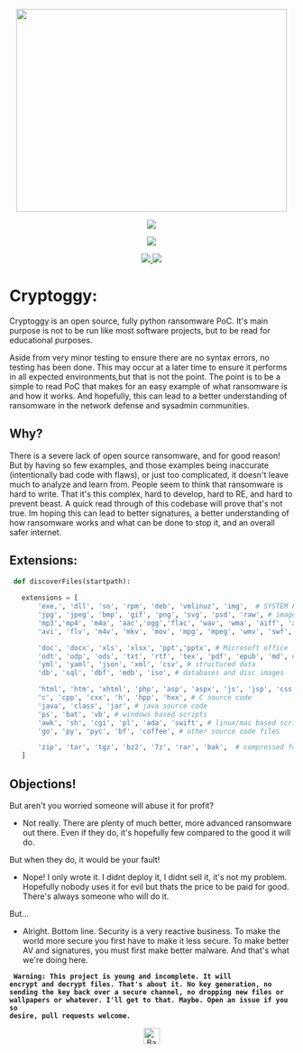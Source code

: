 <p align="center">
  <img width="480" height="360" src="https://github.com/yezz123/Cryptoggy/blob/master/img/Lookpad.gif">
</p>
<p align="center"><img src="https://img.shields.io/badge/Version-1.0-brightgreen"></p>

</p> 
<p align="center"><img src="https://img.shields.io/badge/Author-Yezz123-green.svg"> 
</p>


<p align="center">
  <a href="https://github.com/yezz123">
    <img src="https://img.shields.io/github/followers/yezz123?label=Follow&style=social">
  </a>
  <a href="https://github.com/yezz123/Cryptoggy/stargazers">
    <img src="https://img.shields.io/github/stars/yezz123/Cryptoggy?style=social">
  </a>
</p>

# Cryptoggy:

  Cryptoggy is an open source, fully python ransomware PoC. It's main purpose is
not to be run like most software projects, but to be read for educational
purposes.

Aside from very minor testing to ensure there are no syntax errors, no testing
has been done. This may occur at a later time to ensure it performs in all
expected environments,but that is not the point. The point is to be a simple
to read PoC that makes for an easy example of what ransomware is and how it
works. And hopefully, this can lead to a better understanding of ransomware in 
the network defense and sysadmin communities.

## Why?

There is a severe lack of open source ransomware, and for good reason! But by
having so few examples, and those examples being inaccurate (intentionally bad
code with flaws), or just too complicated, it doesn't leave much to analyze
and learn from. People seem to think that ransomware is hard to write. That
it's this complex, hard to develop, hard to RE, and hard to prevent beast. A
quick read through of this codebase will prove that's not true. Im hoping this
can lead to better signatures, a better understanding of how ransomware works
and what can be done to stop it, and an overall safer internet.

 ## Extensions:
 ```python
  def discoverFiles(startpath):
    
    extensions = [
        'exe,', 'dll', 'so', 'rpm', 'deb', 'vmlinuz', 'img',  # SYSTEM FILES - BEWARE! MAY DESTROY SYSTEM!
        'jpg', 'jpeg', 'bmp', 'gif', 'png', 'svg', 'psd', 'raw', # images
        'mp3','mp4', 'm4a', 'aac','ogg','flac', 'wav', 'wma', 'aiff', 'ape', # music and sound
        'avi', 'flv', 'm4v', 'mkv', 'mov', 'mpg', 'mpeg', 'wmv', 'swf', '3gp', # Video and movies

        'doc', 'docx', 'xls', 'xlsx', 'ppt','pptx', # Microsoft office
        'odt', 'odp', 'ods', 'txt', 'rtf', 'tex', 'pdf', 'epub', 'md', # OpenOffice, Adobe, Latex, Markdown, etc
        'yml', 'yaml', 'json', 'xml', 'csv', # structured data
        'db', 'sql', 'dbf', 'mdb', 'iso', # databases and disc images

        'html', 'htm', 'xhtml', 'php', 'asp', 'aspx', 'js', 'jsp', 'css', # web technologies
        'c', 'cpp', 'cxx', 'h', 'hpp', 'hxx', # C source code
        'java', 'class', 'jar', # java source code
        'ps', 'bat', 'vb', # windows based scripts
        'awk', 'sh', 'cgi', 'pl', 'ada', 'swift', # linux/mac based scripts
        'go', 'py', 'pyc', 'bf', 'coffee', # other source code files

        'zip', 'tar', 'tgz', 'bz2', '7z', 'rar', 'bak',  # compressed formats
    ]
```    
## Objections!

But aren't you worried someone will abuse it for profit?

- Not really. There are plenty of much better, more advanced ransomware out there.
 Even if they do, it's hopefully few compared to the good it will do.

But when they do, it would be your fault!

- Nope! I only wrote it. I didnt deploy it, I didnt sell it, it's not my
problem. Hopefully nobody uses it for evil but thats the price to be paid for
good. There's always someone who will do it.

But...

- Alright. Bottom line. Security is a very reactive business. To make the
world more secure you first have to make it less secure. To make better AV and
signatures, you must first make better malware. And that's what we're doing
here.

<code> **Warning: This project is young and incomplete. It will encrypt and decrypt
files. That's about it. No key generation, no sending the key back over a
secure channel, no dropping new files or wallpapers or whatever. I'll get to
that. Maybe. Open an issue if you so desire, pull requests welcome.** </code>



<p align="center"><a href="https://github.com/yezz123/Cryptoggy#"><img src="http://randojs.com/images/backToTopButton.png" alt="Back to top" height="29"/></a></p>
